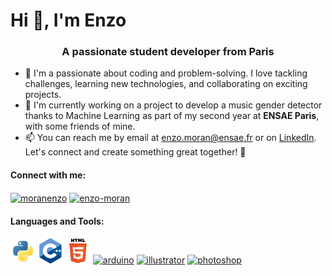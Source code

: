 <h1 align="left">Hi 👋, I'm Enzo</h1>
<h3 align="center">A passionate student developer from Paris</h3>

- 👋 I'm a passionate about coding and problem-solving. I love tackling challenges, learning new technologies, and collaborating on exciting projects.
- 🔭 I'm currently working on a project to develop a music gender detector thanks to Machine Learning as part of my second year at **ENSAE Paris**, with some friends of mine.
- 📫 You can reach me by email at enzo.moran@ensae.fr or on [LinkedIn](https://www.linkedin.com/in/enzo-moran-66b7ba283/). Let's connect and create something great together! 🚀

<h4 align="left">Connect with me:</h3>
<p align="left">
<a href="https://www.linkedin.com/in/moranenzo/" target="blank"><img align="center" src="https://img.icons8.com/?size=512&id=13930&format=png" alt="moranenzo" height="50" width="50" /></a>
<a href="mailto:enzo.moran@ensae.fr" target="blank"><img align="center" src="https://cdn-icons-png.flaticon.com/128/10505/10505896.png" alt="enzo-moran" height="40" width="40" /></a>
</p>

<h4 align="left">Languages and Tools:</h3>
<p align="left">
  <a href="https://www.python.org" target="_blank" rel="noreferrer"><img src="https://raw.githubusercontent.com/devicons/devicon/master/icons/python/python-original.svg" alt="python" width="40" height="40"/></a>
  <a href="https://www.w3schools.com/cpp/" target="_blank" rel="noreferrer"><img src="https://raw.githubusercontent.com/devicons/devicon/master/icons/cplusplus/cplusplus-original.svg" alt="cplusplus" width="40" height="40"/></a>
  <a href="https://www.w3.org/html/" target="_blank" rel="noreferrer"><img src="https://raw.githubusercontent.com/devicons/devicon/master/icons/html5/html5-original-wordmark.svg" alt="html5" width="40" height="40"/></a>
  <a href="https://www.arduino.cc/" target="_blank" rel="noreferrer"><img src="https://cdn.worldvectorlogo.com/logos/arduino-1.svg" alt="arduino" width="40" height="40"/></a>
  <a href="https://www.adobe.com/in/products/illustrator.html" target="_blank" rel="noreferrer"><img src="https://upload.wikimedia.org/wikipedia/commons/thumb/f/fb/Adobe_Illustrator_CC_icon.svg/1200px-Adobe_Illustrator_CC_icon.svg.png" alt="illustrator" width="40" height="40"/></a>
  <a href="https://www.photoshop.com/en" target="_blank" rel="noreferrer"><img src="https://upload.wikimedia.org/wikipedia/commons/thumb/a/af/Adobe_Photoshop_CC_icon.svg/512px-Adobe_Photoshop_CC_icon.svg.png" alt="photoshop" width="40" height="40"/></a>
</p>
